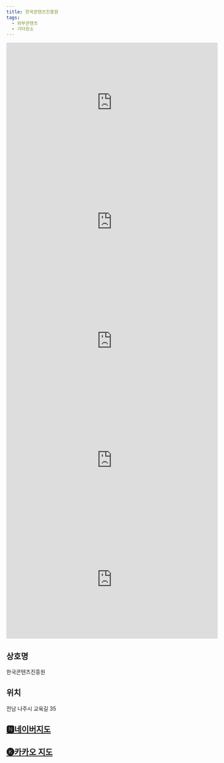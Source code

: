 ```yaml
---
title: 한국콘텐츠진흥원
tags:
  - 외부콘텐츠
  - 기타장소
---
```

<iframe width="560" height="315" src="https://www.youtube.com/embed/PQxb0Gacux8?si=MjruiDNA-tUHLarV" title="YouTube video player" frameborder="0" allow="accelerometer; autoplay; clipboard-write; encrypted-media; gyroscope; picture-in-picture; web-share" referrerpolicy="strict-origin-when-cross-origin" allowfullscreen></iframe>
<iframe width="560" height="315" src="https://www.youtube.com/embed/6Yq-QJwf1e8?si=BSAwDEje9jjia0Hb" title="YouTube video player" frameborder="0" allow="accelerometer; autoplay; clipboard-write; encrypted-media; gyroscope; picture-in-picture; web-share" referrerpolicy="strict-origin-when-cross-origin" allowfullscreen></iframe>
<iframe width="560" height="315" src="https://www.youtube.com/embed/5GS6DFUlBlc?si=v8Bm_Elr_ccpcwvq" title="YouTube video player" frameborder="0" allow="accelerometer; autoplay; clipboard-write; encrypted-media; gyroscope; picture-in-picture; web-share" referrerpolicy="strict-origin-when-cross-origin" allowfullscreen></iframe>
<iframe width="560" height="315" src="https://www.youtube.com/embed/_mc8QtYK_rg?si=m_zwMNLSQpBdku9A" title="YouTube video player" frameborder="0" allow="accelerometer; autoplay; clipboard-write; encrypted-media; gyroscope; picture-in-picture; web-share" referrerpolicy="strict-origin-when-cross-origin" allowfullscreen></iframe>
<iframe width="560" height="315" src="https://www.youtube.com/embed/UqTOwCLe3NI?si=gYZ2HCznepxcX6cr" title="YouTube video player" frameborder="0" allow="accelerometer; autoplay; clipboard-write; encrypted-media; gyroscope; picture-in-picture; web-share" referrerpolicy="strict-origin-when-cross-origin" allowfullscreen></iframe>

## 상호명
한국콘텐츠진흥원

## 위치
전남 나주시 교육길 35


## [🅽네이버지도](https://naver.me/xQe0FSEa)

## [🅚카카오 지도](https://place.map.kakao.com/8134126)